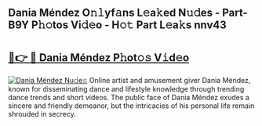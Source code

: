 ## Dania Méndez O𝚗𝚕yf𝚊ns L𝚎a𝚔ed N𝚞𝚍es - Part-B9Y P𝚑𝚘tos Vi𝚍𝚎o - H𝚘𝚝 Part L𝚎a𝚔s nnv43

# <h2><a href="http://kf5zjt.oniu.top/?m=Dania+M%c3%a9ndez">🔗👉 🔴 Dania Méndez P𝚑ot𝚘𝚜 V𝚒d𝚎o</a></h2>

[![Dania Méndez Nu𝚍e𝚜](https://i.imgur.com/0qMVB7G.gif)](http://kf5zjt.oniu.top/?m=Dania+M%c3%a9ndez)
Online artist and amusement giver Dania Méndez, known for disseminating dance and lifestyle knowledge through trending dance trends and short videos. The public face of Dania Méndez exudes a sincere and friendly demeanor, but the intricacies of his personal life remain shrouded in secrecy.  
